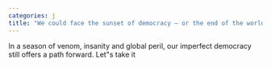 ```yaml
---
categories: j
title: "We could face the sunset of democracy — or the end of the world Get off your butt and vote"
---
```

In a season of venom, insanity and global peril, our imperfect democracy still offers a path forward. Let"s take it